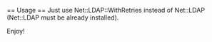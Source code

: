 == Usage ==
Just use Net::LDAP::WithRetries instead of Net::LDAP (Net::LDAP must be
already installed).

Enjoy!
